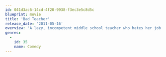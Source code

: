 ```yaml
---
id: 041d3ac6-14cd-4f20-9938-f3ec3e5c8d5c
blueprint: movie
title: 'Bad Teacher'
release_date: '2011-05-16'
overview: 'A lazy, incompetent middle school teacher who hates her job and her students is forced to return to her job to make enough money for a boob job after her rich fiancé dumps her.'
genres:
  -
    id: 35
    name: Comedy
---
```

